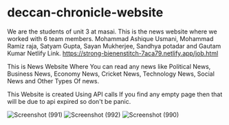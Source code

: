 # deccan-chronicle-website
We are the students of unit 3 at masai. This is the news website where we worked with 6 team members. Mohammad Ashique Usmani, Mohammad Ramiz raja, Satyam Gupta, Sayan Mukherjee, Sandhya potadar and Gautam Kumar
Netlify Link.
https://strong-bienenstitch-7aca79.netlify.app/job.html

This is News Website  Where You can read any news like Political News, Business News, Economy News, Cricket News, Technology News, Social News and Other Types Of news.

This Website is created Using API calls If you find any empty page then that will be due to api expired so don't be panic.



![Screenshot (991)](https://user-images.githubusercontent.com/104290715/189980420-21332541-77b2-49d0-87a8-ebb0896f56da.png)
![Screenshot (992)](https://user-images.githubusercontent.com/104290715/189980431-a0521bff-dbb7-4116-a01b-a1e892bd46a4.png)
![Screenshot (990)](https://user-images.githubusercontent.com/104290715/189980435-a3f51724-2d7e-4f53-8fd4-91e051b5b91c.png)

